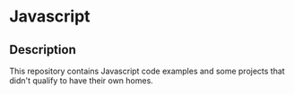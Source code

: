 # Javascript

## Description

This repository contains Javascript code examples and some projects that didn't qualify to have their own homes.

